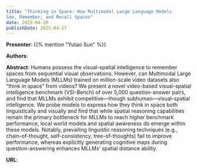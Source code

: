 ```yaml
---
title: "Thinking in Space: How Multimodal Large Language Models
See, Remember, and Recall Spaces"
date: 2025-04-28
publishDate: 2025-04-27
---
```


**Presenter**: {{% mention "Yutao Sun" %}}

**Authors**:

**Abstract**: Humans possess the visual-spatial intelligence to remember spaces from sequential visual observations. However, can Multimodal Large Language Models (MLLMs) trained on million-scale video datasets also “think in space” from videos? We present a novel video-based visual-spatial intelligence benchmark (VSI-Bench) of over
5,000 question-answer pairs, and find that MLLMs exhibit competitive—though subhuman—visual-spatial intelligence. We probe models to express how they think in space both linguistically and visually and find that while spatial reasoning capabilities remain the primary bottleneck
for MLLMs to reach higher benchmark performance, local world models and spatial awareness do emerge within these models. Notably, prevailing linguistic reasoning techniques (e.g., chain-of-thought, self-consistency, tree-of-thoughts) fail to improve performance, whereas explicitly generating cognitive maps during question-answering enhances
MLLMs’ spatial distance ability.

**URL**: